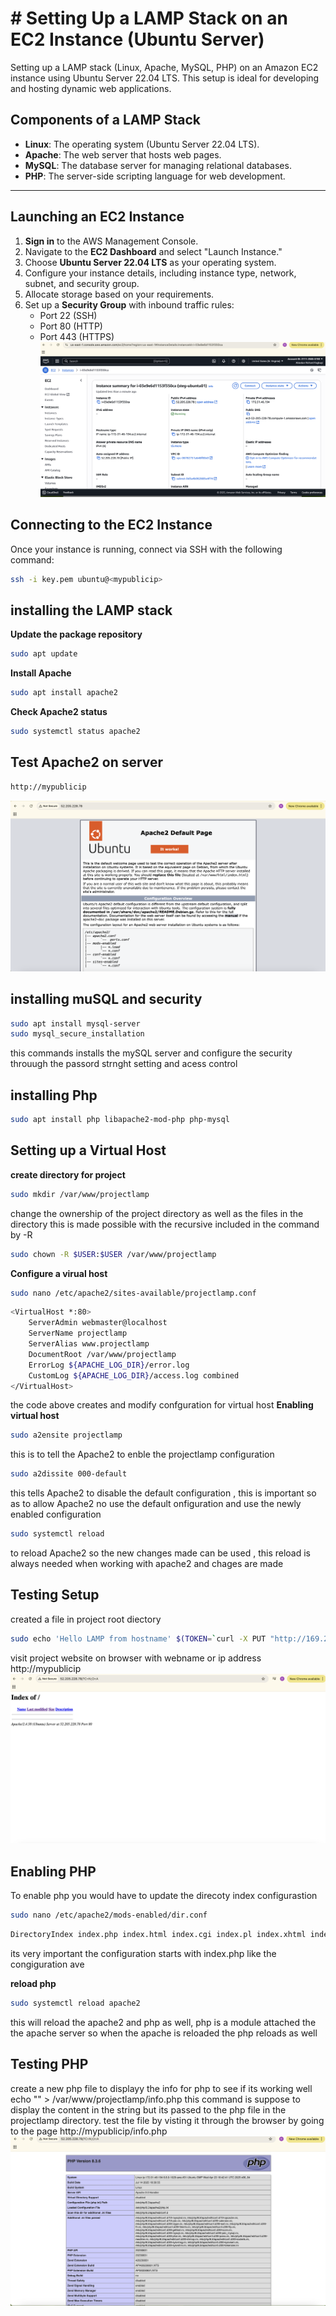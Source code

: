 
# # Setting Up a LAMP Stack on an EC2 Instance (Ubuntu Server)

Setting up a LAMP stack (Linux, Apache, MySQL, PHP) on an Amazon EC2 instance using Ubuntu Server 22.04 LTS. This setup is ideal for developing and hosting dynamic web applications.

## Components of a LAMP Stack
- **Linux**: The operating system (Ubuntu Server 22.04 LTS).
- **Apache**: The web server that hosts web pages.
- **MySQL**: The database server for managing relational databases.
- **PHP**: The server-side scripting language for web development.

---

## Launching an EC2 Instance

1. **Sign in** to the AWS Management Console.
2. Navigate to the **EC2 Dashboard** and select "Launch Instance."
3. Choose **Ubuntu Server 22.04 LTS** as your operating system.
4. Configure your instance details, including instance type, network, subnet, and security group.
5. Allocate storage based on your requirements.
6. Set up a **Security Group** with inbound traffic rules:
   - Port 22 (SSH)
   - Port 80 (HTTP)
   - Port 443 (HTTPS)
![EC2 Instance](https://github.com/GrailRoyal/lampstack/blob/images/1000756407.png)


## Connecting to the EC2 Instance

Once your instance is running, connect via SSH with the following command:

```bash
ssh -i key.pem ubuntu@<mypublicip>
```
 
## installing the LAMP stack
**Update the package repository**
```bash
sudo apt update
```
**Install Apache**
```bash
sudo apt install apache2
```
**Check Apache2 status**
```bash
sudo systemctl status apache2
```
## Test Apache2 on server
```bash
http://mypublicip
```
![Apache2 Testing](https://github.com/GrailRoyal/lampstack/blob/images/1000756329.png)

## installing muSQL and security
```bash
sudo apt install mysql-server
sudo mysql_secure_installation
```
this commands installs the mySQL server and configure the security throuugh the passord strnght setting and acess control

## installing Php
```bash
sudo apt install php libapache2-mod-php php-mysql
```


## Setting up a Virtual Host
**create directory for project**
```bash
sudo mkdir /var/www/projectlamp
```
change the ownership  of the project directory as well as the files in the directory this is made possible with the recursive included in the command by -R

```bash
sudo chown -R $USER:$USER /var/www/projectlamp
```
**Configure a virual host**
```bash
sudo nano /etc/apache2/sites-available/projectlamp.conf
```
```bash
<VirtualHost *:80>
    ServerAdmin webmaster@localhost
    ServerName projectlamp
    ServerAlias www.projectlamp
    DocumentRoot /var/www/projectlamp
    ErrorLog ${APACHE_LOG_DIR}/error.log
    CustomLog ${APACHE_LOG_DIR}/access.log combined
</VirtualHost>
```

the  code above creates and modify  confguration for virtual host
**Enabling virtual host**
```bash
sudo a2ensite projectlamp
```
 this is to tell the Apache2 to enble the projectlamp configuration
```bash
sudo a2dissite 000-default
```
this tells Apache2 to disable the default configuration , this is important so as to allow Apache2 no use the default onfiguration and use the newly enabled configuration
```bash
sudo systemctl reload
```
to reload Apache2 so the new changes made can be used , this reload is always needed when working with apache2 and chages are made


## Testing Setup

created a file in project root diectory 
```bash
sudo echo 'Hello LAMP from hostname' $(TOKEN=`curl -X PUT "http://169.254.169.254/latest/api/token" -H "X-aws-ec2-metadata-token-ttl-seconds: 21600"` && curl -H "X-aws-ec2-metadata-token: $TOKEN" -s http://169.254.169.254/latest/meta-data/public-hostname) 'with public IP' $(TOKEN=`curl -X PUT "http://169.254.169.254/latest/api/token" -H "X-aws-ec2-metadata-token-ttl-seconds: 21600"` && curl -H "X-aws-ec2-metadata-token: $TOKEN" -s http://169.254.169.254/latest/meta-data/public-ipv4) > /var/www/projectlamp/index.html
```
visit project website on browser with webname or ip address
http://mypublicip
![PHP Tested](https://github.com/GrailRoyal/lampstack/blob/images/1000756325.png)



## Enabling PHP
To enable php you would have to update the direcoty index configurastion 
```bash
sudo nano /etc/apache2/mods-enabled/dir.conf
```

```bash
DirectoryIndex index.php index.html index.cgi index.pl index.xhtml index.htm
```
its very important the configuration starts with index.php like the congiguration ave

**reload php**
```bash
sudo systemctl reload apache2
```
this will reload the apache2 and php as well, php is a module attached the the apache server so when the apache is reloaded the php reloads as well 

## Testing PHP
create a new php file to displayy the info for php to see if its working well
echo "<?php phpinfo(); ?>" > /var/www/projectlamp/info.php
this command is suppose to display the content in the string but its passed to the php file in the projectlamp directory.
test the file by visting it through the browser by going to the page
http://mypublicip/info.php
![PHP Info Page](https://github.com/GrailRoyal/lampstack/blob/images/1000756330.png)
